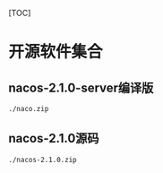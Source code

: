 [TOC]



# 开源软件集合



## nacos-2.1.0-server编译版

`./naco.zip`



## nacos-2.1.0源码

`./nacos-2.1.0.zip`

